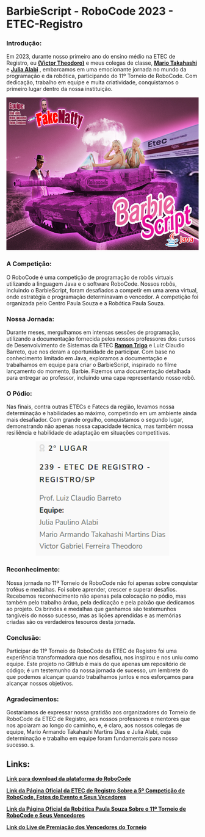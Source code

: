 # **BarbieScript - RoboCode 2023 - ETEC-Registro**

### **Introdução:**
Em 2023, durante nosso primeiro ano do ensino médio na ETEC de Registro, eu **[(Victor Theodoro)](https://github.com/VTheodoro)** e meus colegas de classe, **[Mario Takahashi](https://github.com/mariotdiase)** e **[Julia Alabi](https://github.com/JuliaAlabi)** , embarcamos em uma emocionante jornada no mundo da programação e da robótica, participando do 11º Torneio de RoboCode. Com dedicação, trabalho em equipe e muita criatividade, conquistamos o primeiro lugar dentro da nossa instituição.

<div style="text-align: center;">
<img src="Capa_BarbieScript.jpg" width="600" height="400">
</div>

### **A Competição:**
O RoboCode é uma competição de programação de robôs virtuais utilizando a linguagem Java e o software RoboCode. Nossos robôs, incluindo o BarbieScript, foram desafiados a competir em uma arena virtual, onde estratégia e programação determinavam o vencedor. A competição foi organizada pelo Centro Paula Souza e a Robótica Paula Souza.

### **Nossa Jornada:**
Durante meses, mergulhamos em intensas sessões de programação, utilizando a documentação fornecida pelos nossos professores dos cursos de Desenvolvimento de Sistemas da ETEC **[Ramon Trigo](https://github.com/ramtrigodev)** e Luiz Claudio Barreto, que nos deram a oportunidade de participar. Com base no conhecimento limitado em Java, exploramos a documentação e trabalhamos em equipe para criar o BarbieScript, inspirado no filme lançamento do momento, Barbie. Fizemos uma documentação detalhada para entregar ao professor, incluindo uma capa representando nosso robô.

### **O Pódio:**
Nas finais, contra outras ETECs e Fatecs da região, levamos nossa determinação e habilidades ao máximo, competindo em um ambiente ainda mais desafiador. Com grande orgulho, conquistamos o segundo lugar, demonstrando não apenas nossa capacidade técnica, mas também nossa resiliência e habilidade de adaptação em situações competitivas.

<div style="text-align: center;">
<img src="Vencedores2023.png" width="350" height="300">
</div>

### **Reconhecimento:**
Nossa jornada no 11º Torneio de RoboCode não foi apenas sobre conquistar troféus e medalhas. Foi sobre aprender, crescer e superar desafios. Recebemos reconhecimento não apenas pela colocação no pódio, mas também pelo trabalho árduo, pela dedicação e pela paixão que dedicamos ao projeto. Os brindes e medalhas que ganhamos são testemunhos tangíveis do nosso sucesso, mas as lições aprendidas e as memórias criadas são os verdadeiros tesouros desta jornada.

### **Conclusão:**
Participar do 11º Torneio de RoboCode da ETEC de Registro foi uma experiência transformadora que nos desafiou, nos inspirou e nos uniu como equipe. Este projeto no GitHub é mais do que apenas um repositório de código; é um testemunho da nossa jornada de sucesso, um lembrete do que podemos alcançar quando trabalhamos juntos e nos esforçamos para alcançar nossos objetivos.

### **Agradecimentos:**
Gostaríamos de expressar nossa gratidão aos organizadores do Torneio de RoboCode da ETEC de Registro, aos nossos professores e mentores que nos apoiaram ao longo do caminho, e, é claro, aos nossos colegas de equipe, Mario Armando Takahashi Martins Dias e Julia Alabi, cuja determinação e trabalho em equipe foram fundamentais para nosso sucesso.
s. 

## **Links:**

**[Link para download da plataforma do RoboCode
](https://sourceforge.net/projects/robocode/files/
)**

**[Link da Página Oficial da ETEC de Registro Sobre a 5º Competição de RoboCode, Fotos do Evento e Seus Vecedores
](http://etecregistro.edu.br/bloginteg.php?id=NDg2
)**

**[Link da Página Oficial da Robótica Paula Souza Sobre o 11º Torneio de RoboCode e Seus Vencedores
](http://www.robotica.cpscetec.com.br/verEventos.php?pag=50
)**

**[Link do Live de Premiação dos Vencedores do Torneio
](https://www.youtube.com/watch?v=e-7UfXoVjW8
)**

